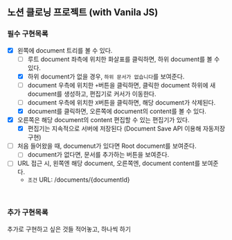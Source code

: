 ## 노션 클로닝 프로젝트 (with Vanila JS)

### 필수 구현목록

- [x] 왼쪽에 document 트리를 볼 수 있다.
  - [ ] 루트 document 좌측에 위치한 화살표를 클릭하면, 하위 document를 볼 수 있다.
  - [x] 하위 document가 없을 경우, `하위 문서가 없습니다`를 보여준다.
  - [ ] document 우측에 위치한 `+`버튼을 클릭하면, 클릭한 document 하위에 새 document를 생성하고, 편집기로 커서가 이동한다.
  - [ ] document 우측에 위치한 `X`버튼을 클릭하면, 해당 document가 삭제된다.
  - [x] document를 클릭하면, 오른쪽에 document의 content를 볼 수 있다.
- [x] 오른쪽은 해당 document의 content 편집할 수 있는 편집기가 있다.
  - [x] 편집기는 지속적으로 서버에 저장된다 (Document Save API 이용해 자동저장 구현)
- [ ] 처음 들어왔을 때, documenut가 있다면 Root document를 보여준다.
  - [ ] document가 없다면, 문서를 추가하는 버튼을 보여준다.
- [ ] URL 접근 시, 왼쪽엔 해당 document, 오른쪽엔, document content를 보여준다.
  - `조건` URL: /documents/{documentId}

<br />

### 추가 구현목록

추가로 구현하고 싶은 것들 적어놓고, 하나씩 하기
